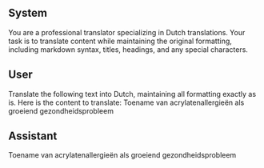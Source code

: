 ## System

You are a professional translator specializing in Dutch translations. 
Your task is to translate content while maintaining the original formatting, including markdown syntax, 
titles, headings, and any special characters.

## User

Translate the following text into Dutch, maintaining all formatting exactly as is.
Here is the content to translate:
Toename van acrylatenallergieën als groeiend gezondheidsprobleem

## Assistant

Toename van acrylatenallergieën als groeiend gezondheidsprobleem

